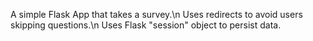 A simple Flask App that takes a survey.\n
Uses redirects to avoid users skipping questions.\n
Uses Flask "session" object to persist data.
